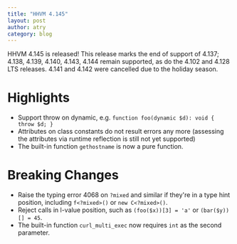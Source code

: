 ```yaml
---
title: "HHVM 4.145"
layout: post
author: atry
category: blog
---
```


HHVM 4.145 is released! This release marks the end of support of 4.137;
4.138, 4.139, 4.140, 4.143, 4.144 remain supported, as do the 4.102 and 4.128 LTS releases.
4.141 and 4.142 were cancelled due to the holiday season.


# Highlights

- Support throw on dynamic, e.g. `function foo(dynamic $d): void { throw $d; }`
- Attributes on class constants do not result errors any more (assessing the attributes via runtime reflection is still not yet supported)
- The built-in function `gethostname` is now a pure function.

# Breaking Changes

- Raise the typing error 4068 on `?mixed` and similar if they're in a type hint position, including `f<?mixed>()` or `new C<?mixed>()`.
- Reject calls in l-value position, such as `(foo($x))[3] = 'a'` or `(bar($y))[] = 45`.
- The built-in function `curl_multi_exec` now requires `int` as the second parameter.
